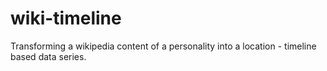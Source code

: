 wiki-timeline
=============

Transforming a wikipedia content of a personality into a location - timeline based data series.